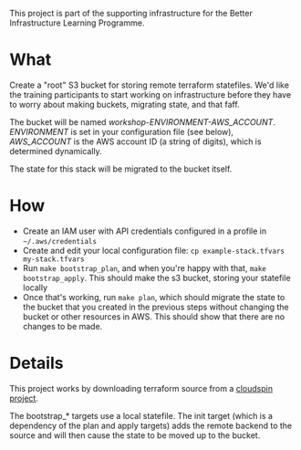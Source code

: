 
This project is part of the supporting infrastructure for the Better Infrastructure Learning Programme.


# What

Create a "root" S3 bucket for storing remote terraform statefiles. We'd like the training participants to start working on infrastructure before they have to worry about making buckets, migrating state, and that faff.

The bucket will be named *workshop-ENVIRONMENT-AWS_ACCOUNT*. *ENVIRONMENT* is set in your configuration file (see below), *AWS_ACCOUNT* is the AWS account ID (a string of digits), which is determined dynamically.

The state for this stack will be migrated to the bucket itself.


# How

- Create an IAM user with API credentials configured in a profile in `~/.aws/credentials`
- Create and edit your local configuration file: `cp example-stack.tfvars my-stack.tfvars`
- Run `make bootstrap_plan`, and when you're happy with that, `make bootstrap_apply`. This should make the s3 bucket, storing your statefile locally
- Once that's working, run `make plan`, which should migrate the state to the bucket that you created in the previous steps without changing the bucket or other resources in AWS. This should show that there are no changes to be made.


# Details

This project works by downloading terraform source from a [cloudspin project](https://github.com/cloudspinners/spin-stack-s3bucket).

The bootstrap_* targets use a local statefile. The init target (which is a dependency of the plan and apply targets) adds the remote backend to the source and will then cause the state to be moved up to the bucket.

